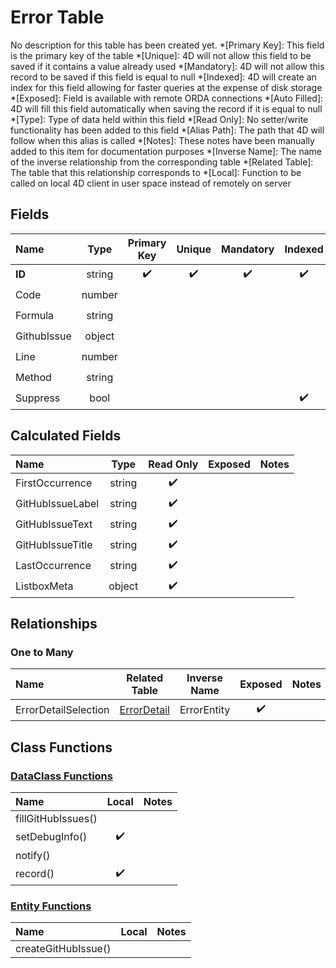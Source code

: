 ﻿# Error Table
No description for this table has been created yet.
*[Primary Key]: This field is the primary key of the table
*[Unique]: 4D will not allow this field to be saved if it contains a value already used
*[Mandatory]: 4D will not allow this record to be saved if this field is equal to null
*[Indexed]: 4D will create an index for this field allowing for faster queries at the expense of disk storage
*[Exposed]: Field is available with remote ORDA connections
*[Auto Filled]: 4D will fill this field automatically when saving the record if it is equal to null
*[Type]: Type of data held within this field
*[Read Only]: No setter/write functionality has been added to this field
*[Alias Path]: The path that 4D will follow when this alias is called
*[Notes]: These notes have been manually added to this item for documentation purposes
*[Inverse Name]: The name of the inverse relationship from the corresponding table
*[Related Table]: The table that this relationship corresponds to
*[Local]: Function to be called on local 4D client in user space instead of remotely on server
## Fields
|Name|Type|Primary Key|Unique|Mandatory|Indexed|Exposed|Auto Filled|Notes|
|:---|:---:|:---:|:---:|:---:|:---:|:---:|:---:|:---:|
|**ID**|string|✔️|✔️|✔️|✔️|✔️|||
|Code|number|||||✔️|||
|Formula|string|||||✔️|||
|GithubIssue|object|||||✔️|||
|Line|number|||||✔️|||
|Method|string|||||✔️|||
|Suppress|bool||||✔️|✔️|||
## Calculated Fields
|Name|Type|Read Only|Exposed|Notes|
|:---|:---:|:---:|:---:|:---:|
|FirstOccurrence|string|✔️|||
|GitHubIssueLabel|string|✔️|||
|GitHubIssueText|string|✔️|||
|GitHubIssueTitle|string|✔️|||
|LastOccurrence|string|✔️|||
|ListboxMeta|object|✔️|||
## Relationships
### One to Many
|Name|Related Table|Inverse Name|Exposed|Notes|
|:---|:---:|:---:|:---:|:---:|
|ErrorDetailSelection|[ErrorDetail](ErrorDetail.md)|ErrorEntity|✔️||
## Class Functions
### [DataClass Functions](https://github.com/synthotec/SynthoTec-4D/blob/main/Project/Sources/Classes/Error.4dm)
|Name|Local|Notes|
|:---|:---:|:---:|
|fillGitHubIssues()|||
|setDebugInfo()|✔️||
|notify()|||
|record()|✔️||
### [Entity Functions](https://github.com/synthotec/SynthoTec-4D/blob/main/Project/Sources/Classes/ErrorEntity.4dm)
|Name|Local|Notes|
|:---|:---:|:---:|
|createGitHubIssue()|||